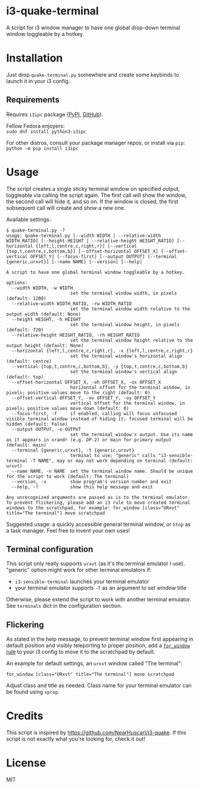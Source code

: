 # i3-quake-terminal
A script for i3 window manager to have one global drop-down terminal window toggleable by a hotkey.

# Installation
Just drop `quake-terminal.py` somewhere and create some keybinds to launch it in your i3 config.

## Requirements
Requires `i3ipc` package ([PyPI](https://pypi.org/project/i3ipc/), [GitHub](https://github.com/altdesktop/i3ipc-python)).

Fellow Fedora enjoyers:  
`sudo dnf install python3-i3ipc`

For other distros, consult your package manager repos, or install via `pip`:  
`python -m pip install i3ipc`

# Usage
The script creates a single sticky terminal window on specified output, toggleable via calling the script again. The first call will show the window, the second call will hide it, and so on. If the window is closed, the first subsequent call will create and show a new one.

Available settings:
```
$ quake-terminal.py -?
usage: quake-terminal.py [--width WIDTH | --relative-width WIDTH_RATIO] [--height HEIGHT | --relative-height HEIGHT_RATIO] [--horizontal {left,l,centre,c,right,r}] [--vertical {top,t,centre,c,bottom,b}] [--offset-horizontal OFFSET_X] [--offset-vertical OFFSET_Y] [--focus-first] [--output OUTPUT] [--terminal {generic,urxvt}] [--name NAME] [--version] [--help]

A script to have one global terminal window toggleable by a hotkey.

options:
  --width WIDTH, -w WIDTH
                        set the terminal window width, in pixels (default: 1280)
  --relative-width WIDTH_RATIO, -rw WIDTH_RATIO
                        set the terminal window width relative to the output width (default: None)
  --height HEIGHT, -h HEIGHT
                        set the terminal window height, in pixels (default: 720)
  --relative-height HEIGHT_RATIO, -rh HEIGHT_RATIO
                        set the terminal window height relative to the output height (default: None)
  --horizontal {left,l,centre,c,right,r}, -x {left,l,centre,c,right,r}
                        set the terminal window's horizontal align (default: centre)
  --vertical {top,t,centre,c,bottom,b}, -y {top,t,centre,c,bottom,b}
                        set the terminal window's vertical align (default: top)
  --offset-horizontal OFFSET_X, -oh OFFSET_X, -ox OFFSET_X
                        horizontal offset for the terminal window, in pixels; positive values move to the right (default: 0)
  --offset-vertical OFFSET_Y, -ov OFFSET_Y, -oy OFFSET_Y
                        vertical offset for the terminal window, in pixels; positive values move down (default: 0)
  --focus-first, -f     if enabled, calling will focus unfocused visible terminal window instead of hiding it; focused terminal will be hidden (default: False)
  --output OUTPUT, -o OUTPUT
                        set the terminal window's output. Use its name as it appears in xrandr (e.g. DP-2) or main for primary output (default: main)
  --terminal {generic,urxvt}, -t {generic,urxvt}
                        terminal to use; "generic" calls "i3-sensible-terminal -T NAME", may or may not work depending on terminal (default: urxvt)
  --name NAME, -n NAME  set the terminal window name. Should be unique for the script to work (default: The terminal)
  --version, -v         show program's version number and exit
  --help, -?            show this help message and exit

Any unrecognized arguments are passed as is to the terminal emulator. To prevent flickering, please add an i3 rule to move created terminal windows to the scratchpad, for example: for_window [class="URxvt" title="The terminal"] move scratchpad
```

Suggested usage: a quickly accessible general terminal window, or `htop` as a task manager. Feel free to invent your own uses!

## Terminal configuration
This script only really supports `urxvt` (as it's _the_ terminal emulator I use). "generic" option might work for other terminal emulators if:
- `i3-sensible-terminal` launches your terminal emulator
- your terminal emulator supports `-T` as an argument to set window title

Otherwise, please extend the script to work with another terminal emulator. See `terminals` dict in the configuration section.

## Flickering
As stated in the help message, to prevent terminal window first appearing in default position and visibly teleporting to proper position, add a [`for_window` rule](https://i3wm.org/docs/userguide.html#for_window) to your i3 config to move it to the scratchpad by default.

An example for default settings, an `urxvt` window called "The terminal":
```
for_window [class="URxvt" title="The terminal"] move scratchpad
```
Adjust class and title as needed. Class name for your terminal emulator can be found using `xprop`.

# Credits
This script is inspired by https://github.com/NearHuscarl/i3-quake. If this script is not exactly what you're looking for, check it out!

# License
MIT
